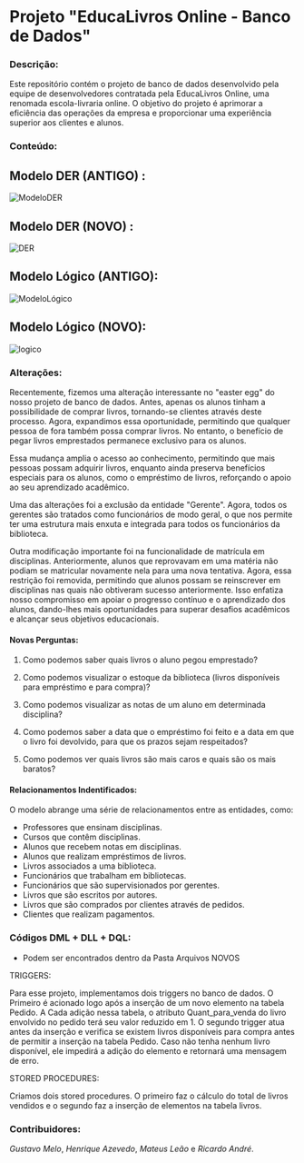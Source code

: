 # Projeto "EducaLivros Online - Banco de Dados"

### Descrição:

Este repositório contém o projeto de banco de dados desenvolvido pela equipe de desenvolvedores contratada pela EducaLivros Online, uma renomada escola-livraria online. O objetivo do projeto é aprimorar a eficiência das operações da empresa e proporcionar uma experiência superior aos clientes e alunos.

### Conteúdo:

## Modelo DER  (ANTIGO) :
  
  ![ModeloDER](https://github.com/rickzerahh/ProjetoEduca-BD1/assets/91620783/85684d5b-b56e-4a04-a3a7-2aa7562965ce)

## Modelo DER  (NOVO) :

  ![DER](https://github.com/rickzerahh/ProjetoEduca-BD1/assets/91620783/a68d5c74-9a22-4e3a-a170-b7fa10d5eef7)

## Modelo Lógico (ANTIGO):
  
  ![ModeloLógico](https://github.com/rickzerahh/ProjetoEduca-BD1/assets/91620783/3aa32bbd-c67b-4fac-ab15-a0c7bffd40a5)

## Modelo Lógico (NOVO):  

  ![logico](https://github.com/rickzerahh/ProjetoEduca-BD1/assets/91620783/c8d52732-fc5c-444f-bcca-39fa3061a2cd)

### Alterações:

Recentemente, fizemos uma alteração interessante no "easter egg" do nosso projeto de banco de dados. Antes, apenas os alunos tinham a possibilidade de comprar livros, tornando-se clientes através deste processo. Agora, expandimos essa oportunidade, permitindo que qualquer pessoa de fora também possa comprar livros. No entanto, o benefício de pegar livros emprestados permanece exclusivo para os alunos.

Essa mudança amplia o acesso ao conhecimento, permitindo que mais pessoas possam adquirir livros, enquanto ainda preserva benefícios especiais para os alunos, como o empréstimo de livros, reforçando o apoio ao seu aprendizado acadêmico.

Uma das alterações foi a exclusão da entidade "Gerente". Agora, todos os gerentes são tratados como funcionários de modo geral, o que nos permite ter uma estrutura mais enxuta e integrada para todos os funcionários da biblioteca.

Outra modificação importante foi na funcionalidade de matrícula em disciplinas. Anteriormente, alunos que reprovavam em uma matéria não podiam se matricular novamente nela para uma nova tentativa. Agora, essa restrição foi removida, permitindo que alunos possam se reinscrever em disciplinas nas quais não obtiveram sucesso anteriormente. Isso enfatiza nosso compromisso em apoiar o progresso contínuo e o aprendizado dos alunos, dando-lhes mais oportunidades para superar desafios acadêmicos e alcançar seus objetivos educacionais.

#### Novas Perguntas:

1.	 Como podemos saber quais livros o aluno pegou emprestado?

2.	 Como podemos visualizar o estoque da biblioteca (livros disponíveis para empréstimo e para compra)?

3.	 Como podemos visualizar as notas de um aluno em determinada disciplina?

4.	 Como podemos saber a data que o empréstimo foi feito e a data em que o livro foi devolvido, para que os prazos sejam respeitados?

5.	Como podemos ver quais livros são mais caros e quais são os mais baratos?

#### Relacionamentos Indentificados: 

O modelo abrange uma série de relacionamentos entre as entidades, como:

- Professores que ensinam disciplinas.
- Cursos que contêm disciplinas.
- Alunos que recebem notas em disciplinas.
- Alunos que realizam empréstimos de livros.
- Livros associados a uma biblioteca.
- Funcionários que trabalham em bibliotecas.
- Funcionários que são supervisionados por gerentes.
- Livros que são escritos por autores.
- Livros que são comprados por clientes através de pedidos.
- Clientes que realizam pagamentos.
  
### Códigos DML + DLL + DQL: 

- Podem ser encontrados dentro da Pasta Arquivos NOVOS

TRIGGERS: 

Para esse projeto, implementamos dois triggers no banco de dados. O Primeiro é acionado
logo após a inserção de um novo elemento na tabela Pedido. A Cada adição nessa tabela, o
atributo Quant_para_venda do livro envolvido no pedido terá seu valor reduzido em 1. O segundo
trigger atua antes da inserção e verifica se existem livros disponíveis para compra antes de
permitir a inserção na tabela Pedido. Caso não tenha nenhum livro disponível, ele impedirá a 
adição do elemento e retornará uma mensagem de erro.

STORED PROCEDURES:

Criamos dois stored procedures. O primeiro faz o cálculo do total de livros vendidos e o
segundo faz a inserção de elementos na tabela livros.

### Contribuidores:

_Gustavo Melo_,
_Henrique Azevedo_,
_Mateus Leão_ e
_Ricardo André_.
